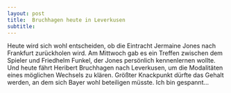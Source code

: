 ```yaml
---
layout: post
title:  Bruchhagen heute in Leverkusen
subtitle:  
---
```


Heute wird sich wohl entscheiden, ob die Eintracht Jermaine Jones nach Frankfurt zurückholen wird. Am Mittwoch gab es ein Treffen zwischen dem Spieler und Friedhelm Funkel, der Jones persönlich kennenlernen wollte. Und heute fährt Heribert Bruchhagen nach Leverkusen, um die Modalitäten eines möglichen Wechsels zu klären. Größter Knackpunkt dürfte das Gehalt werden, an dem sich Bayer wohl beteiligen müsste. Ich bin gespannt...


